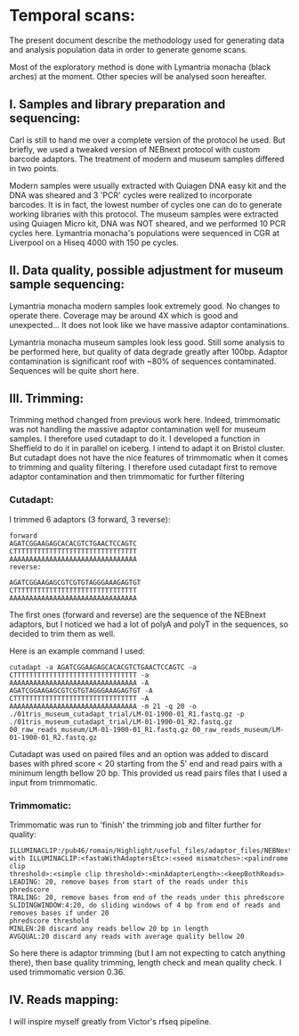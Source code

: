 # Temporal scans:

The present document describe the methodology used for generating data and analysis population data in
order to generate genome scans.

Most of the exploratory method is done with Lymantria monacha (black arches) at the moment. Other
species will be analysed soon hereafter.


## I. Samples and library preparation and sequencing:

Carl is still to hand me over a complete version of the protocol he used. But briefly, we used a tweaked
version of NEBnext protocol with custom barcode adaptors. The treatment of modern and museum
samples differed in two points.

Modern samples were usually extracted with Quiagen DNA easy kit and the DNA was sheared and 3
'PCR' cycles were realized to incorporate barcodes. It is in fact, the lowest number of cycles one can do to
generate working libraries with this protocol.
The museum samples were extracted using Quiagen Micro kit, DNA was NOT sheared, and we
performed 10 PCR cycles here.
Lymantria monacha's populations were sequenced in CGR at Liverpool on a Hiseq 4000 with 150 pe
cycles.


## II. Data quality, possible adjustment for museum sample sequencing:

Lymantria monacha modern samples look extremely good. No changes to operate there. Coverage may be
around 4X which is good and unexpected... It does not look like we have massive adaptor contaminations.

Lymantria monacha museum samples look less good. Still some analysis to be performed here, but
quality of data degrade greatly after 100bp. Adaptor contamination is significant roof with ~80% of
sequences contaminated. Sequences will be quite short here.


## III. Trimming:

Trimming method changed from previous work here. Indeed, trimmomatic was not handling the massive
adaptor contamination well for museum samples. I therefore used cutadapt to do it. I developed a function
in Sheffield to do it in parallel on iceberg. I intend to adapt it on Bristol cluster. But cutadapt does not
have the nice features of trimmomatic when it comes to trimming and quality filtering. I therefore used
cutadapt first to remove adaptor contamination and then trimmomatic for further filtering


### Cutadapt:

I trimmed 6 adaptors (3 forward, 3 reverse):

```
forward
AGATCGGAAGAGCACACGTCTGAACTCCAGTC
CTTTTTTTTTTTTTTTTTTTTTTTTTTTTTTT
AAAAAAAAAAAAAAAAAAAAAAAAAAAAAAAA
reverse:

AGATCGGAAGAGCGTCGTGTAGGGAAAGAGTGT
CTTTTTTTTTTTTTTTTTTTTTTTTTTTTTTT
AAAAAAAAAAAAAAAAAAAAAAAAAAAAAAAA
```

The first ones (forward and reverse) are the sequence of the NEBnext adaptors, but I noticed we had a lot
of polyA and polyT in the sequences, so decided to trim them as well.


Here is an example command I used:

```
cutadapt -a AGATCGGAAGAGCACACGTCTGAACTCCAGTC -a
CTTTTTTTTTTTTTTTTTTTTTTTTTTTTTTT -a
AAAAAAAAAAAAAAAAAAAAAAAAAAAAAAAA -A
AGATCGGAAGAGCGTCGTGTAGGGAAAGAGTGT -A
CTTTTTTTTTTTTTTTTTTTTTTTTTTTTTTT -A
AAAAAAAAAAAAAAAAAAAAAAAAAAAAAAAA -m 21 -q 20 -o
./01tris_museum_cutadapt_trial/LM-01-1900-01_R1.fastq.gz -p ./01tris_museum_cutadapt_trial/LM-01-1900-01_R2.fastq.gz 00_raw_reads_museum/LM-01-1900-01_R1.fastq.gz 00_raw_reads_museum/LM-
01-1900-01_R2.fastq.gz
```


Cutadapt was used on paired files and an option was added to discard bases with phred score < 20 starting
from the 5' end and read pairs with a minimum length bellow 20 bp.
This provided us read pairs files that I used a input from trimmomatic.


### Trimmomatic:

Trimmomatic was run to 'finish' the trimming job and filter further for quality:

```
ILLUMINACLIP:/pub46/romain/Highlight/useful_files/adaptor_files/NEBNext_adaptors.fa:2:30:8:1:true
with ILLUMINACLIP:<fastaWithAdaptersEtc>:<seed mismatches>:<palindrome clip
threshold>:<simple clip threshold>:<minAdapterLength>:<keepBothReads>
LEADING: 20, remove bases from start of the reads under this phredscore
TRALING: 20, remove bases from end of the reads under this phredscore
SLIDINGWINDOW:4:20, do sliding windows of 4 bp from end of reads and removes bases if under 20
phredscore threshold
MINLEN:20 discard any reads bellow 20 bp in length
AVGQUAL:20 discard any reads with average quality bellow 20
```

So here there is adaptor trimming (but I am not expecting to catch anything there), then base quality
trimming, length check and mean quality check.
I used trimmomatic version 0.36.


## IV. Reads mapping:

I will inspire myself greatly from Victor's rfseq pipeline.
